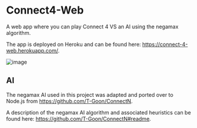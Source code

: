 # Connect4-Web

A web app where you can play Connect 4 VS an AI using the negamax algorithm.

The app is deployed on Heroku and can be found here: https://connect-4-web.herokuapp.com/.

![image](https://user-images.githubusercontent.com/32044950/124662595-0e75ae80-de77-11eb-84e8-ef7ff19e5eaf.png)

## AI

The negamax AI used in this project was adapted and ported over to Node.js from https://github.com/T-Goon/ConnectN.

A description of the negamax AI algorithm and associated heuristics can be found here: https://github.com/T-Goon/ConnectN#readme.
